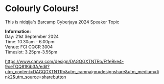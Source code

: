 # Colourly Colours!


This is nidqija's Barcamp Cyberjaya 2024 Speaker Topic

<strong>Information:</strong> <br>
Day: 21st September 2024 <br>
Time: 10.30am - 6.00pm <br>
Venue: FCI CQCR 3004 <br>
Timeslot: 3.25pm-3.55pm

https://www.canva.com/design/DAGQGXTNTRo/FtfeBke4-9ceTQQ81Kib3A/edit?utm_content=DAGQGXTNTRo&utm_campaign=designshare&utm_medium=link2&utm_source=sharebutton
